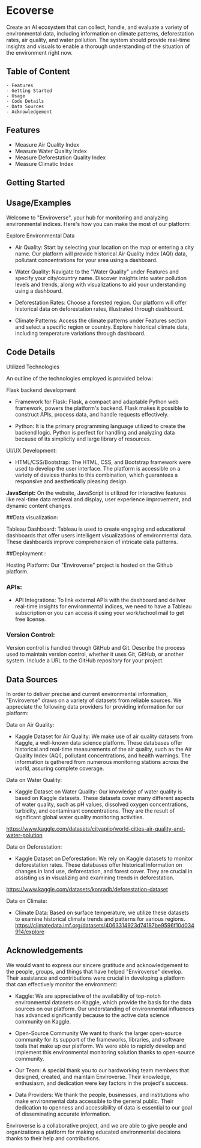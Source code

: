 # Ecoverse

Create an AI ecosystem that can collect, handle, and evaluate a variety of environmental data, including information on climate patterns, deforestation rates, air quality, and water pollution. The system should provide real-time insights and visuals to enable a thorough understanding of the situation of the environment right now.


## Table of Content
    - Features
    - Getting Started
    - Usage
    - Code Details 
    - Data Sources
    - Acknowledgement

## Features

- Measure Air Quality Index
- Measure Water Quality Index
- Measure Deforestation Quality Index
- Measure Climatic Index


## Getting Started
## Usage/Examples

Welcome to "Enviroverse", your hub for monitoring and analyzing environmental indices. Here's how you can make the most of our platform:

Explore Environmental Data

- Air Quality: Start by selecting your location on the map or entering a city name. Our platform will provide historical Air Quality Index (AQI) data, pollutant concentrations for your area using a dashboard.

- Water Quality: Navigate to the "Water Quality" under Features and specify your city/country name. Discover insights into water pollution levels and trends, along with visualizations to aid your understanding using a dashboard.

- Deforestation Rates: Choose a forested region. Our platform will offer historical data on deforestation rates, illustrated through dashboard.

- Climate Patterns: Access the climate patterns under Features section and select a specific region or country. Explore historical climate data, including temperature variations through dashboard.

 




## Code Details

Utilized Technologies

An outline of the technologies employed is provided below:

Flask backend development
- Framework for Flask: Flask, a compact and adaptable Python web framework, powers the platform's backend. Flask makes it possible to construct APIs, process data, and handle requests effectively.

- Python: It is the primary programming language utilized to create the backend logic. Python is perfect for handling and analyzing data because of its simplicity and large library of resources.

 UI/UX Development:

- HTML/CSS/Bootstrap: The HTML, CSS, and Bootstrap framework were used to develop the user interface. The platform is accessible on a variety of devices thanks to this combination, which guarantees a responsive and aesthetically pleasing design.

**JavaScript:** On the website, JavaScript is utilized for interactive features like real-time data retrieval and display, user experience improvement, and dynamic content changes.

##Data visualization:

Tableau Dashboard: Tableau is used to create engaging and educational dashboards that offer users intelligent visualizations of environmental data. These dashboards improve comprehension of intricate data patterns.


##Deployment :

Hosting Platform: Our "Enviroverse" project is hosted on the Github platform.

### APIs: 
- API Integrations: To link external APIs with the dashboard and deliver real-time insights for environmental indices, we need to have a Tableau subscription or you can access it using your work/school mail to get free license.

### Version Control:
Version control is handled through GitHub and Git. Describe the process used to maintain version control, whether it uses Git, GitHub, or another system. Include a URL to the GitHub repository for your project.



## Data Sources


In order to deliver precise and current environmental information, "Enviroverse" draws on a variety of datasets from reliable sources. We appreciate the following data providers for providing information for our platform:

Data on Air Quality:

- Kaggle Dataset for Air Quality: We make use of air quality datasets from Kaggle, a well-known data science platform. These databases offer historical and real-time measurements of the air quality, such as the Air Quality Index (AQI), pollutant concentrations, and health warnings. The information is gathered from numerous monitoring stations across the world, assuring complete coverage.

Data on Water Quality:

- Kaggle Dataset on Water Quality: Our knowledge of water quality is based on Kaggle datasets. These datasets cover many different aspects of water quality, such as pH values, dissolved oxygen concentrations, turbidity, and contaminant concentrations. They are the result of significant global water quality monitoring activities.

https://www.kaggle.com/datasets/cityapiio/world-cities-air-quality-and-water-polution

Data on Deforestation:

- Kaggle Dataset on Deforestation: We rely on Kaggle datasets to monitor deforestation rates. These databases offer historical information on changes in land use, deforestation, and forest cover. They are crucial in assisting us in visualizing and examining trends in deforestation.

https://www.kaggle.com/datasets/konradb/deforestation-dataset

Data on Climate: 

- Climate Data: Based on surface temperature, we utilize these datasets to examine historical climate trends and patterns for various regions.
https://climatedata.imf.org/datasets/4063314923d74187be9596f10d034914/explore








## Acknowledgements

We would want to express our sincere gratitude and acknowledgement to the people, groups, and things that have helped "Enviroverse" develop. Their assistance and contributions were crucial in developing a platform that can effectively monitor the environment:

- Kaggle: We are appreciative of the availability of top-notch environmental datasets on Kaggle, which provide the basis for the data sources on our platform. Our understanding of environmental influences has advanced significantly because to the active data science community on Kaggle.

- Open-Source Community We want to thank the larger open-source community for its support of the frameworks, libraries, and software tools that make up our platform. We were able to rapidly develop and implement this environmental monitoring solution thanks to open-source community.

- Our Team: A special thank you to our hardworking team members that designed, created, and maintain Enviroverse. Their knowledge, enthusiasm, and dedication were key factors in the project's success.

- Data Providers: We thank the people, businesses, and institutions who make environmental data accessible to the general public. Their dedication to openness and accessibility of data is essential to our goal of disseminating accurate information.

Enviroverse is a collaborative project, and we are able to give people and organizations a platform for making educated environmental decisions thanks to their help and contributions.




